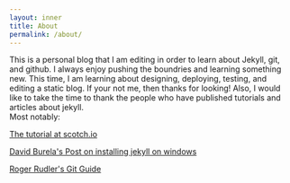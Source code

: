 ```yaml
---
layout: inner
title: About
permalink: /about/
---
```


This is a personal blog that I am editing in order to learn about Jekyll, git, and github.  I always enjoy pushing the boundries and learning something new.  This time, I am learning about designing, deploying, testing, and editing a static blog.  If your not me, then thanks for looking!  Also, I would like to take the time to thank the people who have published tutorials and articles about jekyll.  
Most notably:

[The tutorial at scotch.io](https://scotch.io/tutorials/getting-started-with-jekyll-plus-a-free-bootstrap-3-starter-theme)

[David Burela's Post on installing jekyll on windows](https://davidburela.wordpress.com/2015/11/28/easily-install-jekyll-on-windows-with-3-command-prompt-entries-and-chocolatey/)

[Roger Rudler's Git Guide](http://rogerdudler.github.io/git-guide/)

